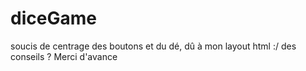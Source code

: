# diceGame

soucis de centrage des boutons et du dé, dû à mon layout html :/
des conseils ?
Merci d'avance

